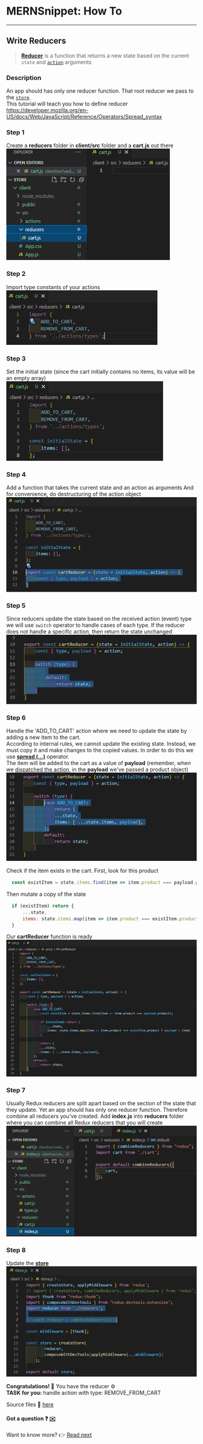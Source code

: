 # MERNSnippet: How To
---
## Write Reducers

> [**Reducer**](https://redux.js.org/tutorials/fundamentals/part-3-state-actions-reducers#writing-reducers) is a function that returns a new state based on the current `state` and [`action`](https://github.com/andrewsinelnikov/MERNSnippet-How-To/blob/main/task23/README.md) arguments<br />

### Description
An app should has only one reducer function. That root reducer we pass to the [`store`](https://github.com/andrewsinelnikov/MERNSnippet-How-To/blob/main/task22/README.md).<br /> 
This tutorial will teach you how to define reducer <br /> 
https://developer.mozilla.org/en-US/docs/Web/JavaScript/Reference/Operators/Spread_syntax <br />
### Step 1
Create a **reducers** folder in **client/src** folder and a **cart.js** out there<br /> 
  ![1](img/1.png) <br />

### Step 2
Import type constants of your actions<br /> 
  ![2](img/2.png) <br />

### Step 3
Set the initial state (since the cart initially contains no items, its value will be an empty array)<br /> 
  ![3](img/3.png) <br />

### Step 4
Add a function that takes the current state and an action as arguments And for convenience, do destructuring of the action object<br /> 
  ![4](img/4.png) <br />

### Step 5
Since reducers update the state based on the received action (event) type we will use `switch` operator  to handle cases of each type. If the reducer does not handle a specific action, then return the state unchanged<br /> 
  ![5](img/5.png) <br />

### Step 6
Handle the 'ADD_TO_CART' action where we need to update the state by adding a new item to the cart.<br /> 
According to internal rules, we cannot update the existing state.  Instead, we must copy it and make changes to the copied values. In order to do this we use [**spread (...)**](https://developer.mozilla.org/en-US/docs/Web/JavaScript/Reference/Operators/Spread_syntax) operator. <br />
The item will be added to the cart as a  value of **payload** (remember, when we [dispatched the action](https://github.com/andrewsinelnikov/MERNSnippet-How-To/blob/main/task23/README.md#step-2), in the **payload** we've passed a product object) <br />
  ![6](img/6.png) <br />
  
Check if the item exists in the cart. First, look for this product <br />
```Javascript
  const existItem = state.items.find(item => item.product === payload.product);
```
Then mutate a copy of the state <br />
```Javascript
  if (existItem) return {
      ...state,
      items: state.items.map(item => item.product === existItem.product ? payload : item)
  }
```
Our **cartReducer** function is ready <br />
  ![7](img/7.png) <br />

### Step 7
Usually Redux reducers are split apart based on the section of the state that they update. Yet an app should has only one reducer function. Therefore combine all reducers you've created. Add **index.js** into **reducers** folder where you can combine all Redux reducers that you will create <br /> 
  ![8](img/8.png) <br />

### Step 8
Update the [**store**](https://github.com/andrewsinelnikov/MERNSnippet-How-To/blob/main/task22/README.md) <br /> 
  ![9](img/9.png) <br />

**Congratulations! 🎉** You have the reducer ⚙️ <br />
**TASK for you:** handle action with type: REMOVE_FROM_CART

Source files 📁 [here](https://github.com/andrewsinelnikov/ReactSnippet-How-To/tree/main/task24/src)

#### Got a question ❓   [✉️](https://twitter.com/Andrew79361148)

Want to know more? 👉 [Read next](https://github.com/andrewsinelnikov/ReactSnippet-How-To/blob/main/README.md)
